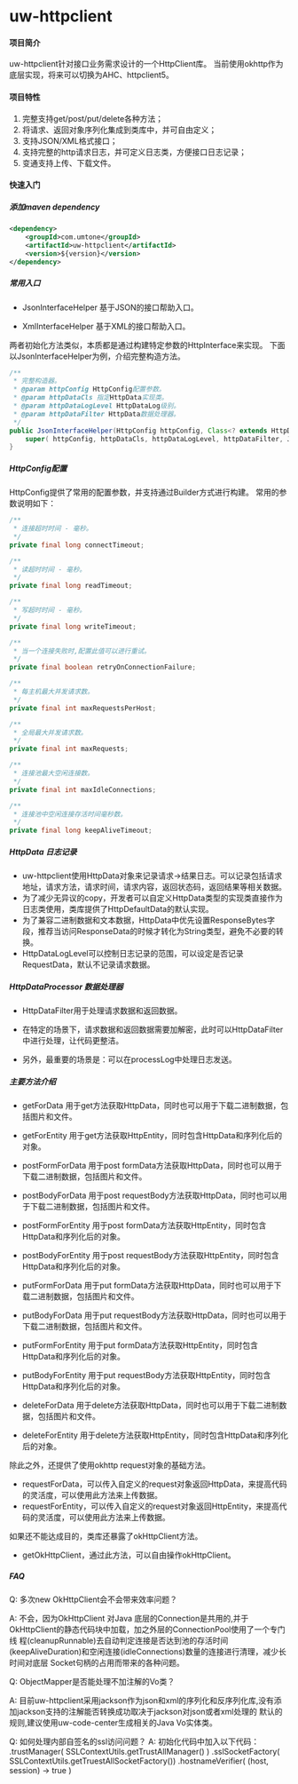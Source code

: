 # uw-httpclient

#### 项目简介
uw-httpclient针对接口业务需求设计的一个HttpClient库。
当前使用okhttp作为底层实现，将来可以切换为AHC、httpclient5。

#### 项目特性

1. 完整支持get/post/put/delete各种方法；
2. 将请求、返回对象序列化集成到类库中，并可自由定义；
3. 支持JSON/XML格式接口；
4. 支持完整的http请求日志，并可定义日志类，方便接口日志记录；
5. 变通支持上传、下载文件。

#### 快速入门

##### 添加maven dependency

```xml
<dependency>
    <groupId>com.umtone</groupId>
    <artifactId>uw-httpclient</artifactId>
    <version>${version}</version>
</dependency>
```

##### 常用入口
- JsonInterfaceHelper 基于JSON的接口帮助入口。

- XmlInterfaceHelper 基于XML的接口帮助入口。

两者初始化方法类似，本质都是通过构建特定参数的HttpInterface来实现。
下面以JsonInterfaceHelper为例，介绍完整构造方法。

```java
/**
 * 完整构造器。
 * @param httpConfig HttpConfig配置参数。
 * @param httpDataCls 指定HttpData实现类。
 * @param httpDataLogLevel HttpDataLog级别。
 * @param httpDataFilter HttpData数据处理器。
 */
public JsonInterfaceHelper(HttpConfig httpConfig, Class<? extends HttpData> httpDataCls, HttpDataLogLevel httpDataLogLevel, HttpDataProcessor httpDataFilter) {
    super( httpConfig, httpDataCls, httpDataLogLevel, httpDataFilter, JsonUtils, MediaTypes.JSON_UTF8 );
}
```

##### HttpConfig配置
HttpConfig提供了常用的配置参数，并支持通过Builder方式进行构建。
常用的参数说明如下：

```java
/**
 * 连接超时时间 - 毫秒。
 */
private final long connectTimeout;

/**
 * 读超时时间 - 毫秒。
 */
private final long readTimeout;

/**
 * 写超时时间 - 毫秒。
 */
private final long writeTimeout;

/**
 * 当一个连接失败时,配置此值可以进行重试。
 */
private final boolean retryOnConnectionFailure;

/**
 * 每主机最大并发请求数。
 */
private final int maxRequestsPerHost;

/**
 * 全局最大并发请求数。
 */
private final int maxRequests;

/**
 * 连接池最大空闲连接数。
 */
private final int maxIdleConnections;

/**
 * 连接池中空闲连接存活时间毫秒数。
 */
private final long keepAliveTimeout;
```
##### HttpData 日志记录
- uw-httpclient使用HttpData对象来记录请求->结果日志。可以记录包括请求地址，请求方法，请求时间，请求内容，返回状态码，返回结果等相关数据。
- 为了减少无异议的copy，开发者可以自定义HttpData类型的实现类直接作为日志类使用，类库提供了HttpDefaultData的默认实现。
- 为了兼容二进制数据和文本数据，HttpData中优先设置ResponseBytes字段，推荐当访问ResponseData的时候才转化为String类型，避免不必要的转换。
- HttpDataLogLevel可以控制日志记录的范围，可以设定是否记录RequestData，默认不记录请求数据。

##### HttpDataProcessor 数据处理器
- HttpDataFilter用于处理请求数据和返回数据。

- 在特定的场景下，请求数据和返回数据需要加解密，此时可以HttpDataFilter中进行处理，让代码更整洁。
- 另外，最重要的场景是：可以在processLog中处理日志发送。

##### 主要方法介绍
- getForData 用于get方法获取HttpData，同时也可以用于下载二进制数据，包括图片和文件。

- getForEntity 用于get方法获取HttpEntity，同时包含HttpData和序列化后的对象。
- postFormForData 用于post formData方法获取HttpData，同时也可以用于下载二进制数据，包括图片和文件。
- postBodyForData 用于post requestBody方法获取HttpData，同时也可以用于下载二进制数据，包括图片和文件。
- postFormForEntity 用于post formData方法获取HttpEntity，同时包含HttpData和序列化后的对象。
- postBodyForEntity 用于post requestBody方法获取HttpEntity，同时包含HttpData和序列化后的对象。
- putFormForData 用于put formData方法获取HttpData，同时也可以用于下载二进制数据，包括图片和文件。
- putBodyForData 用于put requestBody方法获取HttpData，同时也可以用于下载二进制数据，包括图片和文件。
- putFormForEntity 用于put formData方法获取HttpEntity，同时包含HttpData和序列化后的对象。
- putBodyForEntity 用于put requestBody方法获取HttpEntity，同时包含HttpData和序列化后的对象。
- deleteForData 用于delete方法获取HttpData，同时也可以用于下载二进制数据，包括图片和文件。
- deleteForEntity 用于delete方法获取HttpEntity，同时包含HttpData和序列化后的对象。

除此之外，还提供了使用okhttp request对象的基础方法。

- requestForData，可以传入自定义的request对象返回HttpData，来提高代码的灵活度，可以使用此方法来上传数据。
- requestForEntity，可以传入自定义的request对象返回HttpEntity，来提高代码的灵活度，可以使用此方法来上传数据。

如果还不能达成目的，类库还暴露了okHttpClient方法。

- getOkHttpClient，通过此方法，可以自由操作okHttpClient。

##### FAQ

Q: 多次new OkHttpClient会不会带来效率问题？

A: 不会，因为OkHttpClient 对Java 底层的Connection是共用的,并于OkHttpClient的静态代码块中加载，加之外层的ConnectionPool使用了一个专门线
程(cleanupRunnable)去自动判定连接是否达到池的存活时间(keepAliveDuration)和空闲连接(idleConnections)数量的连接进行清理，减少长时间对底层
Socket句柄的占用而带来的各种问题。

Q: ObjectMapper是否能处理不加注解的Vo类？

A: 目前uw-httpclient采用jackson作为json和xml的序列化和反序列化库,没有添加jackson支持的注解能否转换成功取决于jackson对json或者xml处理的
默认的规则,建议使用uw-code-center生成相关的Java Vo实体类。

Q: 如何处理内部自签名的ssl访问问题？
A: 初始化代码中加入以下代码：
.trustManager( SSLContextUtils.getTrustAllManager() )
.sslSocketFactory( SSLContextUtils.getTruestAllSocketFactory())
.hostnameVerifier( (host, session) -> true )